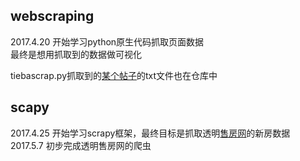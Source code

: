 ## webscraping
2017.4.20
开始学习python原生代码抓取页面数据
<br>最终是想用抓取到的数据做可视化

tiebascrap.py抓取到的[某个帖子](https://tieba.baidu.com/p/2842785847)的txt文件也在仓库中

## scapy
2017.4.25
开始学习scrapy框架，最终目标是抓取透明[售房网](http://www.tmsf.com/newhouse/property_searchall.htm)的新房数据
2017.5.7
初步完成透明售房网的爬虫

